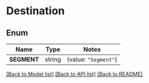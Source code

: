 # Destination

## Enum

Name | Type | Notes
------------ | ------------- | -------------
**SEGMENT** | string | (value: `"Segment"`)


[[Back to Model list]](../README.md#documentation-for-models) [[Back to API list]](../README.md#documentation-for-api-endpoints) [[Back to README]](../README.md)


